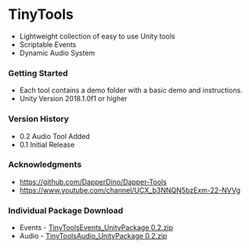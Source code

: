 # TinyTools
* Lightweight collection of easy to use Unity tools
* Scriptable Events
* Dynamic Audio System

### Getting Started
* Each tool contains a demo folder with a basic demo and instructions.
* Unity Version 2018.1.0f1 or higher

### Version History
* 0.2 Audio Tool Added
* 0.1 Initial Release

### Acknowledgments

* https://github.com/DapperDino/Dapper-Tools
* https://www.youtube.com/channel/UCX_b3NNQN5bzExm-22-NVVg

### Individual Package Download
* Events - [TinyToolsEvents_UnityPackage 0.2.zip](https://github.com/1ukeb/TinyTools/files/6574465/TinyToolsEvents_UnityPackage.0.2.zip)
* Audio - [TinyToolsAudio_UnityPackage 0.2.zip](https://github.com/1ukeb/TinyTools/files/6603224/TinyToolsAudio_UnityPackage.0.2.zip)
